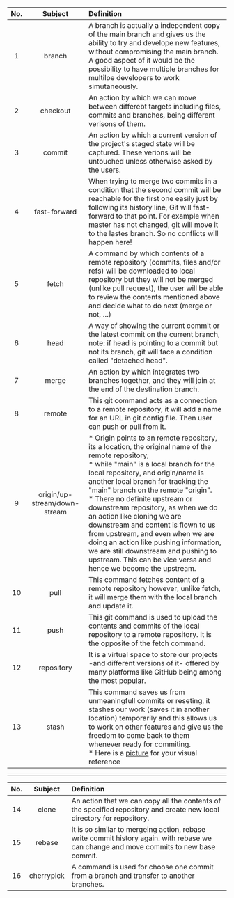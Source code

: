 |No.| Subject        | Definition   |
|:-------------:| :-------------: |:-------------|
|1| branch        |A branch is actually a independent copy of the main branch and gives us the ability to try and develope new features, without compromising the main branch. A good aspect of it would be the possibility to have multiple branches for multilpe developers to work simutaneously.|
|2| checkout      |An action by which we can move between differebt targets including files, commits and branches, being different verisons of them.|
|3| commit        |An action by which a current version of the project's staged state will be captured. These verions will be untouched unless otherwise asked by the users.      |
|4| fast-forward  |When trying to merge two commits in a condition that the second commit will be reachable for the first one easily just by following its history line, Git will fast-forward to that point. For example when master has not changed, git will move it to the lastes branch. So no conflicts will happen here!|
|5| fetch     |A command by which contents of a remote repository (commits, files and/or refs) will be downloaded to local repository but they will not be merged (unlike pull request), the user will be able to review the contents mentioned above and decide what to do next (merge or not, ...) |
|6| head |A way of showing the current commit or the latest commit on the current branch, note: if head is pointing to a commit but not its branch, git will face a condition called "detached head". |
|7| merge    |An action by which integrates two branches together, and they will join at the end of the destination branch.|
|8| remote     |This git command acts as a connection to a remote repository, it will add a name for an URL in git config file. Then user can push or pull from it. |
|9| origin/up-stream/down-stream | * Origin points to an remote repository, its a location, the original name of the remote repository; <br /> * while "main" is a local branch for the local repository, and origin/name is another local branch for tracking the "main" branch on the remote "origin".<br /> * There no definite upstream or downstream repository, as when we do an action like cloning we are downstream and content is flown to us from upstream, and even when we are doing an action like pushing information, we are still downstream and pushing to upstream. This can be vice versa and hence we become the upstream.|
|10| pull      |This command fetches content of a remote repository however, unlike fetch, it will merge them with the local branch and update it.|
|11| push     |This git command is used to upload the contents and commits of the local repository to a remote repository. It is the opposite of the fetch command.|
|12| repository |It is a virtual space to store our projects -and different versions of it- offered by many platforms like GitHub being among the most popular.|
|13| stash      |This command saves us from unmeaningfull commits or reseting, it stashes our work (saves it in another location) temporarily and this allows us to work on other features and give us the freedom to come back to them whenever ready for commiting.<br /> * Here is a [picture](https://cms-assets.tutsplus.com/cdn-cgi/image/width=600/uploads/users/585/posts/22988/image/git-stash-stashing-changes.png "picturing stash (a little fun: you just discovered an Easter Egg by hovering over this link, your prize? go out for a drink, it's on me, and if you come visit me, there shall be another round!)") for your visual reference|
***
|No.| Subject        | Definition   |
|:-------------:| :-------------: |:-------------|
|14|clone| An action that we can copy all the contents of the specified repository and create new local directory for repository.|
|15|rebase|It is so similar to mergeing action, rebase write commit history again. with rebase we can change and move commits to new base commit. |
|16|cherrypick|A command is used for choose one commit from a branch and transfer to another branches.|    
    
   
    
    
    
    
    
    
    
    
    
    

